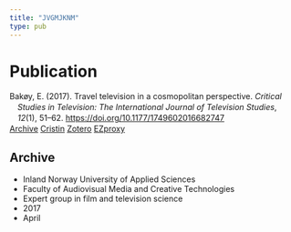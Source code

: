 ```yaml
---
title: "JVGMJKNM"
type: pub
---
```

<h1>Publication</h1>
<article id="csl-bib-container-JVGMJKNM" class="csl-bib-container">
  <div class="csl-bib-body" style="line-height: 1.35; padding-left: 1em; text-indent:-1em;">
  <div class="csl-entry">Bak&#xF8;y, E. (2017). Travel television in a cosmopolitan perspective. <i>Critical Studies in Television: The International Journal of Television Studies</i>, <i>12</i>(1), 51&#x2013;62. <a href="https://doi.org/10.1177/1749602016682747">https://doi.org/10.1177/1749602016682747</a></div>
</div>
  <div class="csl-bib-buttons">
    <a href="#taxonomy-article-JVGMJKNM" class="csl-bib-button">Archive</a>
    <a href alt="Cristin URL" class="csl-bib-button">Cristin</a>
    <a href alt="Zotero URL" class="csl-bib-button">Zotero</a>
    <a href="http://ezproxy.inn.no/login?url=https://doi.org/10.1177/1749602016682747" class="csl-bib-button">EZproxy</a>
  </div>
  <div id="csl-bib-meta-container-JVGMJKNM"></div>
</article>
<div id="csl-bib-meta-JVGMJKNM" class="csl-bib-meta">
  <article id="taxonomy-article-JVGMJKNM" class="taxonomy-article">
    <h1>Archive</h1>
    <ul>
      <li>Inland Norway University of Applied Sciences</li>
      <li>Faculty of Audiovisual Media and Creative Technologies</li>
      <li>Expert group in film and television science</li>
      <li>2017</li>
      <li>April</li>
    </ul>
  </article>
</div>
